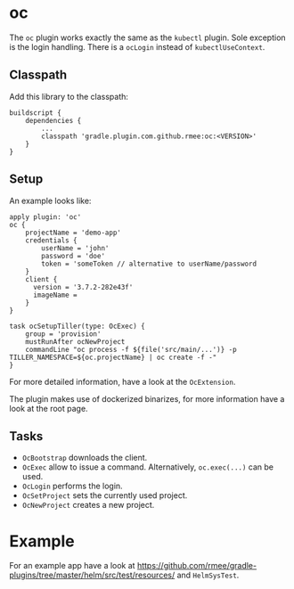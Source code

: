 # oc

The `oc` plugin works exactly the same as the `kubectl` plugin. Sole exception
is the login handling. There is a `ocLogin` instead of 
`kubectlUseContext`.


## Classpath

Add this library to the classpath:

```
buildscript {
	dependencies {
	    ...
		classpath 'gradle.plugin.com.github.rmee:oc:<VERSION>'
	}
}
```


## Setup

An example looks like:

```
apply plugin: 'oc'
oc {
	projectName = 'demo-app'
	credentials {
		userName = 'john'
		password = 'doe'
		token = 'someToken // alternative to userName/password
	}
	client {
	  version = '3.7.2-282e43f' 
	  imageName = 
	}
}

task ocSetupTiller(type: OcExec) {
	group = 'provision'
	mustRunAfter ocNewProject
	commandLine "oc process -f ${file('src/main/...')} -p TILLER_NAMESPACE=${oc.projectName} | oc create -f -"
}

```

For more detailed information, have a look at the `OcExtension`.

The plugin makes use of dockerized binarizes, for more information have a look at the root page. 
 
 
## Tasks

- `OcBootstrap` downloads the client.
- `OcExec` allow to issue a command. Alternatively, `oc.exec(...)` can be used.
- `OcLogin` performs the login.
- `OcSetProject` sets the currently used project.
- `OcNewProject` creates a new project.


 
# Example

For an example app have a look at 
https://github.com/rmee/gradle-plugins/tree/master/helm/src/test/resources/
and `HelmSysTest`.


